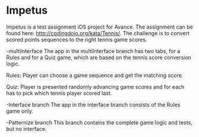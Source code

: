 # Impetus 
Impetus is a test assignment iOS project for Avance. The assignment can be found here: http://codingdojo.org/kata/Tennis/. 
The challenge is to convert scored points sequences to the right tennis game scores.

-multiInterface 
The app in the multiInterface branch has two tabs, for a Rules and for a Quiz game, which are based on the tennis score conversion logic. 

Rules: Player can choose a game sequence and get the matching score.

Quiz: Player is presented randomly advancing game scores and for each has to pick which tennis player scored last.


-Interface branch 
The app in the interface branch consists of the Rules game only.

-Patternize branch
This branch contains the complete game logic and tests, but no interface.


